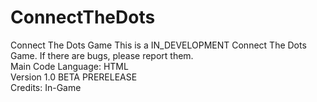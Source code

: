 # ConnectTheDots
Connect The Dots Game
This is a IN_DEVELOPMENT Connect The Dots Game. If there are bugs, please report them.                
Main Code Language: HTML                                    
Version 1.0 BETA PRERELEASE                                     
Credits: In-Game
